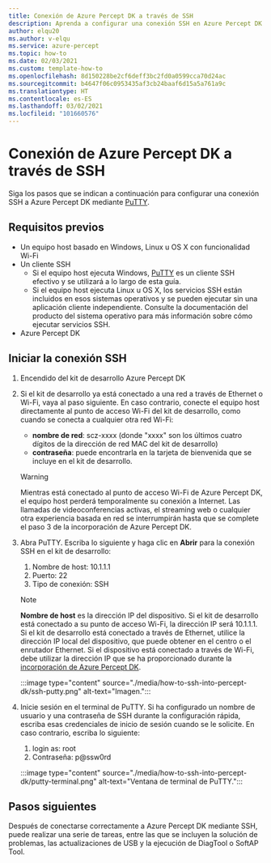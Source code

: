 ```yaml
---
title: Conexión de Azure Percept DK a través de SSH
description: Aprenda a configurar una conexión SSH en Azure Percept DK con PuTTY
author: elqu20
ms.author: v-elqu
ms.service: azure-percept
ms.topic: how-to
ms.date: 02/03/2021
ms.custom: template-how-to
ms.openlocfilehash: 8d150228be2cf6deff3bc2fd0a0599cca70d24ac
ms.sourcegitcommit: b4647f06c0953435af3cb24baaf6d15a5a761a9c
ms.translationtype: HT
ms.contentlocale: es-ES
ms.lasthandoff: 03/02/2021
ms.locfileid: "101660576"
---
```

# <a name="connect-to-your-azure-percept-dk-over-ssh"></a>Conexión de Azure Percept DK a través de SSH

Siga los pasos que se indican a continuación para configurar una conexión SSH a Azure Percept DK mediante [PuTTY](https://www.chiark.greenend.org.uk/~sgtatham/putty/latest.html).

## <a name="prerequisites"></a>Requisitos previos

- Un equipo host basado en Windows, Linux u OS X con funcionalidad Wi-Fi
- Un cliente SSH
    - Si el equipo host ejecuta Windows, [PuTTY](https://www.chiark.greenend.org.uk/~sgtatham/putty/latest.html) es un cliente SSH efectivo y se utilizará a lo largo de esta guía.
    - Si el equipo host ejecuta Linux u OS X, los servicios SSH están incluidos en esos sistemas operativos y se pueden ejecutar sin una aplicación cliente independiente. Consulte la documentación del producto del sistema operativo para más información sobre cómo ejecutar servicios SSH.
- Azure Percept DK

## <a name="initiate-the-ssh-connection"></a>Iniciar la conexión SSH

1. Encendido del kit de desarrollo Azure Percept DK

1. Si el kit de desarrollo ya está conectado a una red a través de Ethernet o Wi-Fi, vaya al paso siguiente. En caso contrario, conecte el equipo host directamente al punto de acceso Wi-Fi del kit de desarrollo, como cuando se conecta a cualquier otra red Wi-Fi:
    - **nombre de red**: scz-xxxx (donde "xxxx" son los últimos cuatro dígitos de la dirección de red MAC del kit de desarrollo)
    - **contraseña**: puede encontrarla en la tarjeta de bienvenida que se incluye en el kit de desarrollo.

    > [!WARNING]
    > Mientras está conectado al punto de acceso Wi-Fi de Azure Percept DK, el equipo host perderá temporalmente su conexión a Internet. Las llamadas de videoconferencias activas, el streaming web o cualquier otra experiencia basada en red se interrumpirán hasta que se complete el paso 3 de la incorporación de Azure Percept DK.

1. Abra PuTTY. Escriba lo siguiente y haga clic en **Abrir** para la conexión SSH en el kit de desarrollo:

    1. Nombre de host: 10.1.1.1
    1. Puerto: 22
    1. Tipo de conexión: SSH

    > [!NOTE]
    > **Nombre de host** es la dirección IP del dispositivo. Si el kit de desarrollo está conectado a su punto de acceso Wi-Fi, la dirección IP será 10.1.1.1. Si el kit de desarrollo está conectado a través de Ethernet, utilice la dirección IP local del dispositivo, que puede obtener en el centro o el enrutador Ethernet. Si el dispositivo está conectado a través de Wi-Fi, debe utilizar la dirección IP que se ha proporcionado durante la [incorporación de Azure Percept DK](./quickstart-percept-dk-set-up.md).

    :::image type="content" source="./media/how-to-ssh-into-percept-dk/ssh-putty.png" alt-text="Imagen.":::

1. Inicie sesión en el terminal de PuTTY. Si ha configurado un nombre de usuario y una contraseña de SSH durante la configuración rápida, escriba esas credenciales de inicio de sesión cuando se le solicite. En caso contrario, escriba lo siguiente:  

    1. login as: root
    1. Contraseña: p@ssw0rd

    :::image type="content" source="./media/how-to-ssh-into-percept-dk/putty-terminal.png" alt-text="Ventana de terminal de PuTTY.":::  

## <a name="next-steps"></a>Pasos siguientes

Después de conectarse correctamente a Azure Percept DK mediante SSH, puede realizar una serie de tareas, entre las que se incluyen la solución de problemas, las actualizaciones de USB y la ejecución de DiagTool o SoftAP Tool.


